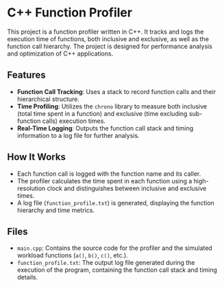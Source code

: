 # C++ Function Profiler

This project is a function profiler written in C++. It tracks and logs the execution time of functions, both inclusive and exclusive, as well as the function call hierarchy. The project is designed for performance analysis and optimization of C++ applications.

## Features
- **Function Call Tracking**: Uses a stack to record function calls and their hierarchical structure.
- **Time Profiling**: Utilizes the `chrono` library to measure both inclusive (total time spent in a function) and exclusive (time excluding sub-function calls) execution times.
- **Real-Time Logging**: Outputs the function call stack and timing information to a log file for further analysis.

## How It Works
- Each function call is logged with the function name and its caller.
- The profiler calculates the time spent in each function using a high-resolution clock and distinguishes between inclusive and exclusive times.
- A log file (`function_profile.txt`) is generated, displaying the function hierarchy and time metrics.

## Files
- `main.cpp`: Contains the source code for the profiler and the simulated workload functions (`a()`, `b()`, `c()`, etc.).
- `function_profile.txt`: The output log file generated during the execution of the program, containing the function call stack and timing details.
